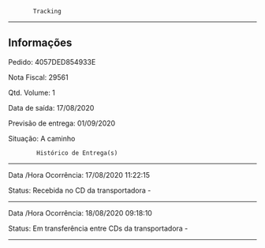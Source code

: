            Tracking 
-------------------------------------------------------------
Informações
-------------------------------------------------------------
Pedido: 4057DED854933E 

Nota Fiscal: 29561

Qtd. Volume: 1

Data de saída: 17/08/2020

Previsão de entrega: 01/09/2020  

Situação: A caminho

            Histórico de Entrega(s)
-------------------------------------------------------------
Data /Hora Ocorrência: 17/08/2020 11:22:15

Status: Recebida no CD da transportadora -

-------------------------------------------------------------
Data /Hora Ocorrência: 18/08/2020 09:18:10

Status: Em transferência entre CDs da transportadora -

-------------------------------------------------------------
